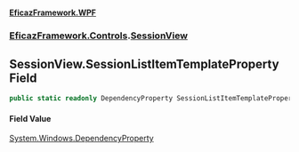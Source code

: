 #### [EficazFramework.WPF](EficazFrameworkWPF.md 'EficazFramework WPF')
### [EficazFramework.Controls](EficazFrameworkWPF.md#EficazFramework.Controls 'EficazFramework.Controls').[SessionView](EficazFramework.Controls/SessionView.md 'EficazFramework.Controls.SessionView')

## SessionView.SessionListItemTemplateProperty Field

```csharp
public static readonly DependencyProperty SessionListItemTemplateProperty;
```

#### Field Value
[System.Windows.DependencyProperty](https://docs.microsoft.com/en-us/dotnet/api/System.Windows.DependencyProperty 'System.Windows.DependencyProperty')